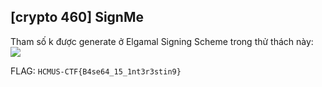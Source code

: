## [crypto 460] SignMe

Tham số k được generate ở Elgamal Signing Scheme trong thử thách này: <img src="https://render.githubusercontent.com/render/math?math={\sum_{n=1} ^{\infty} a_i b_i}">

FLAG: `HCMUS-CTF{B4se64_15_1nt3r3stin9}`
